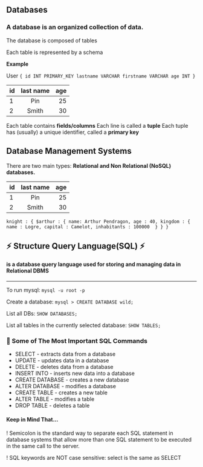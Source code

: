 ## Databases

### A database is an **organized** collection of **data**.


The database is composed of tables

Each table is represented by a schema

**Example**
 
 User
`{
id INT PRIMARY_KEY
lastname VARCHAR
firstname VARCHAR
age INT
}`


| id            | last name     | age   |
| ------------- |:-------------:| -----:|
| 1             | Pin           |  25   |
| 2             | Smith         |  30   |


Each table contains **fields/columns**
Each line is called a **tuple**
Each tuple has (usually) a unique identifier, called a **primary key**


## Database Management Systems

There are two main types: **Relational and Non Relational (NoSQL) databases.**


| id            | last name     | age   |
| ------------- |:-------------:| -----:|
| 1             | Pin           |  25   |
| 2             | Smith         |  30   |


`knight : {
  $arthur : {
	  name: Arthur Pendragon,
	  age : 40,
    kingdom : {
      name : Logre,
      capital : Camelot,
      inhabitants : 100000 
    }
  }
}`





## :zap: Structure Query Language(SQL) :zap:
#### is a database query language used for storing and managing data in Relational DBMS

___________________

To run mysql:
`mysql -u root -p`

Create a database:
`mysql > CREATE DATABASE wild;`

List all DBs:
`SHOW DATABASES;`

List all tables in the currently selected database:
`SHOW TABLES;`


### :panda_face: Some of The Most Important SQL Commands
* SELECT - extracts data from a database
* UPDATE - updates data in a database
* DELETE - deletes data from a database
* INSERT INTO - inserts new data into a database
* CREATE DATABASE - creates a new database
* ALTER DATABASE - modifies a database
* CREATE TABLE - creates a new table
* ALTER TABLE - modifies a table
* DROP TABLE - deletes a table

#### Keep in Mind That...
! Semicolon is the standard way to separate each SQL statement in database systems that allow more than one SQL statement to be executed in the same call to the server.

! SQL keywords are NOT case sensitive: select is the same as SELECT








